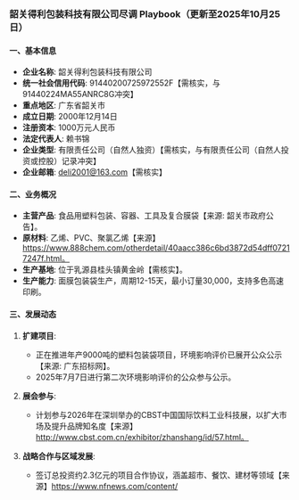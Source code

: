 ### 韶关得利包装科技有限公司尽调 Playbook（更新至2025年10月25日）

#### 一、基本信息
- **企业名称**: 韶关得利包装科技有限公司
- **统一社会信用代码**: 91440200725972552F【需核实，与91440224MA55ANRC8G冲突】
- **重点地区**: 广东省韶关市
- **成立日期**: 2000年12月14日
- **注册资本**: 1000万元人民币
- **法定代表人**: 赖书锦
- **企业类型**: 有限责任公司（自然人独资）【需核实，与有限责任公司（自然人投资或控股）记录冲突】
- **企业邮箱**: deli2001@163.com【需核实】

#### 二、业务概况
- **主营产品**: 食品用塑料包装、容器、工具及复合膜袋【来源: 韶关市政府公告】。
- **原材料**: 乙烯、PVC、聚氯乙烯【来源】https://www.888chem.com/otherdetail/40aacc386c6bd3872d54dff07217247f.html。
- **生产基地**: 位于乳源县桂头镇黄金岭【需核实】。
- **生产能力**: 面膜包装袋生产，周期12-15天，最小订量30,000，支持多色高速印刷。
  
#### 三、发展动态
1. **扩建项目**:
   - 正在推进年产9000吨的塑料包装袋项目，环境影响评价已展开公众公示【来源: 广东招标网】。
   - 2025年7月7日进行第二次环境影响评价的公众参与公示。

2. **展会参与**:
   - 计划参与2026年在深圳举办的CBST中国国际饮料工业科技展，以扩大市场及提升品牌知名度【来源】http://www.cbst.com.cn/exhibitor/zhanshang/id/57.html。

3. **战略合作与区域发展**:
   - 签订总投资约2.3亿元的项目合作协议，涵盖超市、餐饮、建材等领域【来源】https://www.nfnews.com/content/